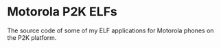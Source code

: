 Motorola P2K ELFs
=================

The source code of some of my ELF applications for Motorola phones on the P2K platform.
